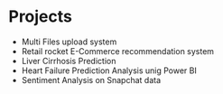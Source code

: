 # Projects
* Multi Files upload system
* Retail rocket E-Commerce recommendation system
* Liver Cirrhosis Prediction
* Heart Failure Prediction Analysis unig Power BI
* Sentiment Analysis on Snapchat data
